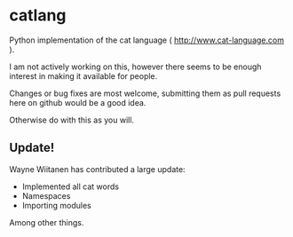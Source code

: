 catlang
=======

Python implementation of the cat language ( http://www.cat-language.com ).

I am not actively working on this, however there seems to be enough interest 
in making it available for people.

Changes or bug fixes are most welcome, submitting them as pull requests here
on github would be a good idea.

Otherwise do with this as you will.

Update!
-------

Wayne Wiitanen has contributed a large update:

* Implemented all cat words
* Namespaces
* Importing modules

Among other things.

